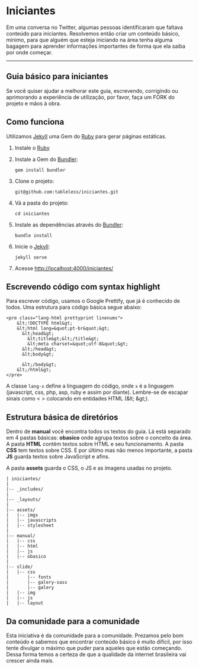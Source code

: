 Iniciantes
==========
Em uma conversa no Twitter, algumas pessoas identificaram que faltava conteúdo para iniciantes. Resolvemos então criar um conteúdo básico, mínimo, para que alguém que esteja iniciando na área tenha alguma bagagem para aprender informações importantes de forma que ela saiba por onde começar.

----------

Guia básico para iniciantes
----------
Se você quiser ajudar a melhorar este guia, escrevendo, corrigindo ou aprimorando a experiência de utilização, por favor, faça um FORK do projeto e mãos à obra.

Como funciona
----------
Utilizamos [Jekyll](http://jekyllrb.com) uma Gem do [Ruby](http://www.ruby-lang.org/) para gerar páginas estáticas.

1. Instale o [Ruby](http://www.ruby-lang.org/pt/downloads/)

2. Instale a Gem do [Bundler](http://bundler.io/):
    ```
    gem install bundler
    ```
3. Clone o projeto:
    ```
    git@github.com:tableless/iniciantes.git
    ```
4. Vá a pasta do projeto:
    ```
    cd iniciantes
    ```
5. Instale as dependências através do [Bundler](http://bundler.io/):
    ```
    bundle install
    ```
5. Inicie o [Jekyll](http://jekyllrb.com/):
    ```
    jekyll serve
    ```
5. Acesse [http://localhost:4000/iniciantes/](http://localhost:4000/iniciantes/)

Escrevendo código com syntax highlight
----------
Para escrever código, usamos o Google Prettify, que já é conhecido de todos. Uma estrutura para código básica segue abaixo:

	<pre class="lang-html prettyprint linenums">
        &lt;!DOCTYPE html&gt;
	    &lt;html lang=&quot;pt-br&quot;&gt;
	      &lt;head&gt;
	        &lt;title&gt;&lt;/title&gt;
	        &lt;meta charset=&quot;utf-8&quot;&gt;
	      &lt;/head&gt;
	      &lt;body&gt;

	      &lt;/body&gt;
	    &lt;/html&gt;
	</pre>

A classe `lang-x` define a linguagem do código, onde `x` é a linguagem (javascript, css, php, asp, ruby e assim por diante). Lembre-se de escapar sinais como &lt; &gt; colocando em entidades HTML (&amp;lt; &amp;gt;).

Estrutura básica de diretórios
----------
Dentro de **manual** você encontra todos os textos do guia. Lá está separado em 4 pastas básicas: **obasico** onde agrupa textos sobre o conceito da área. A pasta **HTML** contém textos sobre HTML e seu funcionamento. A pasta **CSS** tem textos sobre CSS. E por último mas não menos importante, a pasta **JS** guarda textos sobre JavaScript e afins.

A pasta **assets** guarda o CSS, o JS e as imagens usadas no projeto.


```
| iniciantes/
|
|-- _includes/
|
|-- _layouts/
|
|-- assets/
|   |-- imgs
|   |-- javascripts
|   |-- stylesheet
|
|-- manual/
|   |-- css
|   |-- html
|   |-- js
|   |-- obasico
|
|-- slide/
|   |-- css
|   	|-- fonts
|   	|-- galery-sass
|   	|-- galery
|   |-- img
|   |-- js
|   |-- layout
```


Da comunidade para a comunidade
----------
Esta iniciativa é da comunidade para a comunidade. Prezamos pelo bom conteúdo e sabemos que encontrar conteúdo básico é muito difícil, por isso tente divulgar o máximo que puder para aqueles que estão começando. Dessa forma temos a certeza de que a qualidade da internet brasileira vai crescer ainda mais.
